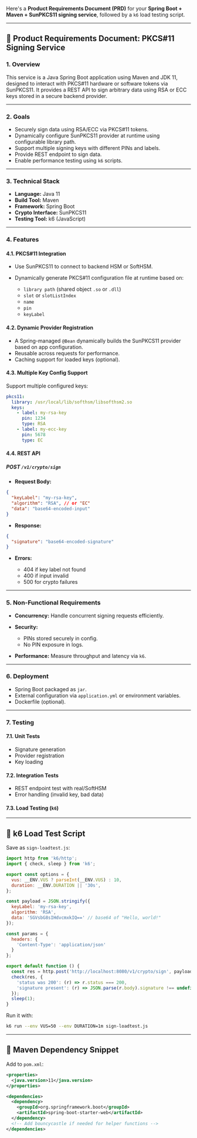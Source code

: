 Here's a **Product Requirements Document (PRD)** for your **Spring Boot + Maven + SunPKCS11 signing service**, followed by a `k6` load testing script.

---

## 📝 Product Requirements Document: PKCS#11 Signing Service

### 1. **Overview**

This service is a Java Spring Boot application using Maven and JDK 11, designed to interact with PKCS#11 hardware or software tokens via SunPKCS11. It provides a REST API to sign arbitrary data using RSA or ECC keys stored in a secure backend provider.

---

### 2. **Goals**

* Securely sign data using RSA/ECC via PKCS#11 tokens.
* Dynamically configure SunPKCS11 provider at runtime using configurable library path.
* Support multiple signing keys with different PINs and labels.
* Provide REST endpoint to sign data.
* Enable performance testing using `k6` scripts.

---

### 3. **Technical Stack**

* **Language:** Java 11
* **Build Tool:** Maven
* **Framework:** Spring Boot
* **Crypto Interface:** SunPKCS11
* **Testing Tool:** k6 (JavaScript)

---

### 4. **Features**

#### 4.1. **PKCS#11 Integration**

* Use SunPKCS11 to connect to backend HSM or SoftHSM.
* Dynamically generate PKCS#11 configuration file at runtime based on:

  * `library path` (shared object `.so` or `.dll`)
  * `slot` or `slotListIndex`
  * `name`
  * `pin`
  * `keyLabel`

#### 4.2. **Dynamic Provider Registration**

* A Spring-managed `@Bean` dynamically builds the SunPKCS11 provider based on app configuration.
* Reusable across requests for performance.
* Caching support for loaded keys (optional).

#### 4.3. **Multiple Key Config Support**

Support multiple configured keys:

```yaml
pkcs11:
  library: /usr/local/lib/softhsm/libsofthsm2.so
  keys:
    - label: my-rsa-key
      pin: 1234
      type: RSA
    - label: my-ecc-key
      pin: 5678
      type: EC
```

#### 4.4. **REST API**

##### POST `/v1/crypto/sign`

* **Request Body:**

```json
{
  "keyLabel": "my-rsa-key",
  "algorithm": "RSA", // or "EC"
  "data": "base64-encoded-input"
}
```

* **Response:**

```json
{
  "signature": "base64-encoded-signature"
}
```

* **Errors:**

  * 404 if key label not found
  * 400 if input invalid
  * 500 for crypto failures

---

### 5. **Non-Functional Requirements**

* **Concurrency:** Handle concurrent signing requests efficiently.
* **Security:**

  * PINs stored securely in config.
  * No PIN exposure in logs.
* **Performance:** Measure throughput and latency via `k6`.

---

### 6. **Deployment**

* Spring Boot packaged as `jar`.
* External configuration via `application.yml` or environment variables.
* Dockerfile (optional).

---

### 7. **Testing**

#### 7.1. Unit Tests

* Signature generation
* Provider registration
* Key loading

#### 7.2. Integration Tests

* REST endpoint test with real/SoftHSM
* Error handling (invalid key, bad data)

#### 7.3. Load Testing (`k6`)

---

## 🧪 k6 Load Test Script

Save as `sign-loadtest.js`:

```js
import http from 'k6/http';
import { check, sleep } from 'k6';

export const options = {
  vus: __ENV.VUS ? parseInt(__ENV.VUS) : 10,
  duration: __ENV.DURATION || '30s',
};

const payload = JSON.stringify({
  keyLabel: 'my-rsa-key',
  algorithm: 'RSA',
  data: 'SGVsbG8sIHdvcmxkIQ==' // base64 of "Hello, world!"
});

const params = {
  headers: {
    'Content-Type': 'application/json'
  }
};

export default function () {
  const res = http.post('http://localhost:8080/v1/crypto/sign', payload, params);
  check(res, {
    'status was 200': (r) => r.status === 200,
    'signature present': (r) => JSON.parse(r.body).signature !== undefined,
  });
  sleep(1);
}
```

Run it with:

```bash
k6 run --env VUS=50 --env DURATION=1m sign-loadtest.js
```

---

## 🧩 Maven Dependency Snippet

Add to `pom.xml`:

```xml
<properties>
  <java.version>11</java.version>
</properties>

<dependencies>
  <dependency>
    <groupId>org.springframework.boot</groupId>
    <artifactId>spring-boot-starter-web</artifactId>
  </dependency>
  <!-- Add bouncycastle if needed for helper functions -->
</dependencies>
```